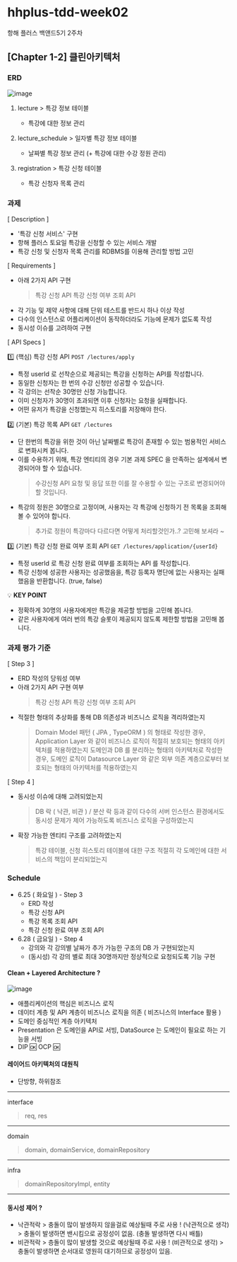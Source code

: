 # hhplus-tdd-week02
항해 플러스 백앤드5기 2주차


## [Chapter 1-2] 클린아키텍처


### ERD
![image](https://github.com/jangyoojeong/hhplus-tdd-week02/assets/55098858/f46bf5cf-43f4-442e-9ce3-2f0f31a85a1a)
1. lecture > 특강 정보 테이블
   * 특강에 대한 정보 관리
   
2. lecture_schedule > 일자별 특강 정보 테이블
   * 날짜별 특강 정보 관리  (+ 특강에 대한 수강 정원 관리)

3. registration > 특강 신청 테이블
   * 특강 신청자 목록 관리


### 과제
[ Description ]
* '특강 신청 서비스' 구현
* 항해 플러스 토요일 특강을 신청할 수 있는 서비스 개발
* 특강 신청 및 신청자 목록 관리를 RDBMS를 이용해 관리할 방법 고민

[ Requirements ]
* 아래 2가지 API 구현
  > 특강 신청 API
  > 특강 신청 여부 조회 API
* 각 기능 및 제약 사항에 대해 단위 테스트를 반드시 하나 이상 작성
* 다수의 인스턴스로 어플리케이션이 동작하더라도 기능에 문제가 없도록 작성
* 동시성 이슈를 고려하여 구현

[ API Specs ]

1️⃣ (핵심) 특강 신청 API `POST /lectures/apply`
* 특정 userId 로 선착순으로 제공되는 특강을 신청하는 API를 작성합니다.
* 동일한 신청자는 한 번의 수강 신청만 성공할 수 있습니다.
* 각 강의는 선착순 30명만 신청 가능합니다.
* 이미 신청자가 30명이 초과되면 이후 신청자는 요청을 실패합니다.
* 어떤 유저가 특강을 신청했는지 히스토리를 저장해야 한다.

2️⃣ (기본) 특강 목록 API `GET /lectures`
* 단 한번의 특강을 위한 것이 아닌 날짜별로 특강이 존재할 수 있는 범용적인 서비스로 변화시켜 봅니다.
* 이를 수용하기 위해, 특강 엔티티의 경우 기본 과제 SPEC 을 만족하는 설계에서 변경되어야 할 수 있습니다.
  > 수강신청 API 요청 및 응답 또한 이를 잘 수용할 수 있는 구조로 변경되어야 할 것입니다.
* 특강의 정원은 30명으로 고정이며, 사용자는 각 특강에 신청하기 전 목록을 조회해볼 수 있어야 합니다.
  > 추가로 정원이 특강마다 다르다면 어떻게 처리할것인가..? 고민해 보셔라 ~

3️⃣ (기본) 특강 신청 완료 여부 조회 API `GET /lectures/application/{userId}`
* 특정 userId 로 특강 신청 완료 여부를 조회하는 API 를 작성합니다.
* 특강 신청에 성공한 사용자는 성공했음을, 특강 등록자 명단에 없는 사용자는 실패했음을 반환합니다. (true, false)
  
💡 **KEY POINT**
* 정확하게 30명의 사용자에게만 특강을 제공할 방법을 고민해 봅니다.
* 같은 사용자에게 여러 번의 특강 슬롯이 제공되지 않도록 제한할 방법을 고민해 봅니다.


### 과제 평가 기준
[ Step 3 ]
* ERD 작성의 당워성 여부
* 아래 2가지 API 구현 여부
  > 특강 신청 API
  > 특강 신청 여부 조회 API
* 적절한 형태의 추상화를 통해 DB 의존성과 비즈니스 로직을 격리하였는지
  > Domain Model 패턴 ( JPA , TypeORM ) 의 형태로 작성한 경우, Application Layer 와 같이 비즈니스 로직이 적절히 보호되는 형태의 아키텍처를 적용하였는지
  > 도메인과 DB 를 분리하는 형태의 아키텍처로 작성한 경우, 도메인 로직이 Datasource Layer 와 같은 외부 의존 계층으로부터 보호되는 형태의 아키텍처를 적용하였는지

[ Step 4 ]
* 동시성 이슈에 대해 고려되었는지
  > DB 락 ( 낙관, 비관 ) / 분산 락 등과 같이 다수의 서버 인스턴스 환경에서도 동시성 문제가 제어 가능하도록 비즈니스 로직을 구성하였는지
* 확장 가능한 엔티티 구조를 고려하였는지
  > 특강 테이블, 신청 히스토리 테이블에 대한 구조
  > 적절히 각 도메인에 대한 서비스의 책임이 분리되었는지


### Schedule
* 6.25 ( 화요일 ) - Step 3
  - ERD 작성
  - 특강 신청 API
  - 특강 목록 조회 API
  - 특강 신청 완료 여부 조회 API
* 6.28 ( 금요일 ) - Step 4
  - 강의와 각 강의별 날짜가 추가 가능한 구조의 DB 가 구현되었는지
  - (동시성) 각 강의 별로 최대 30명까지만 정상적으로 요청되도록 기능 구현



#### Clean + Layered Architecture ?
![image](https://github.com/jangyoojeong/hhplus-tdd-week02/assets/55098858/bac6c895-72be-459b-bc39-a57a7850a9af)

* 애플리케이션의 핵심은 비즈니스 로직
* 데이터 계층 및 API 계층이 비즈니스 로직을 의존 ( 비즈니스의 Interface 활용 )
* 도메인 중심적인 계층 아키텍처
* Presentation 은 도메인을 API로 서빙, DataSource 는 도메인이 필요로 하는 기능을 서빙
* DIP 🆗 OCP 🆗



#### 레이어드 아키텍처의 대원칙
* 단방향, 하위참조
------------------------------------
interface
 > req, res
------------------------------------
domain
 > domain, domainService, domainRepository
------------------------------------
infra
 > domainRepositoryImpl, entity
------------------------------------



#### 동시성 제어 ?
* 낙관적락 > 충돌이 많이 발생하지 않을걸로 예상될때 주로 사용 ! (낙관적으로 생각)
          > 충돌이 발생하면 밴시킴으로 공정성이 없음. (충돌 발생하면 다시 배틀)
* 비관적락 > 층돌이 많이 발생할 것으로 예상될때 주로 사용 ! (비관적으로 생각)
          > 충돌이 발생하면 순서대로 영원히 대기하므로 공정성이 있음.
